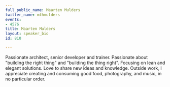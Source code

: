 ```yaml
---
full_public_name: Maarten Mulders
twitter_name: mthmulders
events:
- 4576
title: Maarten Mulders
layout: speaker_bio
id: 810

---
```

Passionate architect, senior developer and trainer. Passionate about "building the right thing" and "building the thing right". Focusing on lean and elegant solutions. Love to share new ideas and knowledge. Outside work, I appreciate creating and consuming good food, photography, and music, in no particular order.